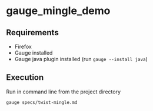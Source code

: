 gauge_mingle_demo
=================

Requirements
------------
* Firefox
* Gauge installed
* Gauge java plugin installed (run ```gauge --install java```)


Execution
---------
Run in command line from the project directory

````
gauge specs/twist-mingle.md
````
